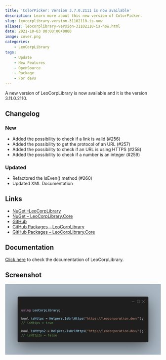 ```yaml
---
title: 'ColorPicker: Version 3.7.0.2111 is now available'
description: Learn more about this new version of ColorPicker.
slug: leocorplibrary-version-31102110-is-now
aliases: leocorplibrary-version-31102110-is-now.html
date: 2021-10-03 00:00:00+0000
image: cover.png
categories:
    - LeoCorpLibrary
tags:
    - Update
    - New Features
    - OpenSource
    - Package
    - For devs
---
```

A new version of LeoCorpLibrary is now available and it is the version 3.11.0.2110.

## Changelog
### New
- Added the possibility to check if a link is valid (#256)
- Added the possibility to get the protocol of an URL (#257)
- Added the possibility to check if an URL is using HTTPS (#258)
- Added the possibility to check if a number is an integer (#259)
### Updated
- Refactored the IsEven() method (#260)
- Updated XML Documentation

## Links

- [NuGet –LeoCorpLibrary](https://www.nuget.org/packages/LeoCorpLibrary)
- [NuGet – LeoCorpLibrary.Core](https://www.nuget.org/packages/LeoCorpLibrary.Core)
- [GitHub](https://github.com/Leo-Corporation/LeoCorpLibrary)
- [GitHub Packages – LeoCorpLibrary](https://github.com/Leo-Corporation/LeoCorpLibrary/packages/345951?version=4.9.0.2208)
- [GitHub Packages – LeoCorpLibrary.Core](https://github.com/Leo-Corporation/LeoCorpLibrary/packages/530093?version=4.9.0.2208)

## Documentation

[Click here](https://leocorplibrary.leocorporation.dev/) to check the documentation of LeoCorpLibrary.

## Screenshot
![A C# code sample using LeoCorpLibrary.](cover.png)